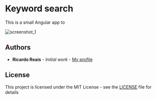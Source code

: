 # Keyword search

This is a small Angular app to 

![screenshot_1](https://i.imgur.com/2l2gPG4.png)

## Authors

* **Ricardo Reais** - *Initial work* - [My profile](https://github.com/ricardoreais)

## License

This project is licensed under the MIT License - see the [LICENSE](LICENSE) file for details
